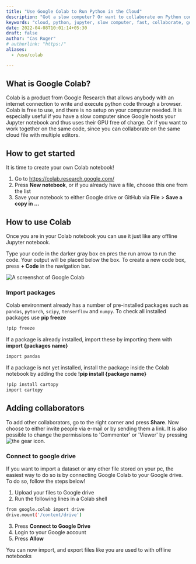 ```yaml
---
title: "Use Google Colab to Run Python in the Cloud"
description: "Got a slow computer? Or want to collaborate on Python code? Use Colab!"
keywords: "cloud, python, jupyter, slow computer, fast, collaborate, google"
date: 2022-04-08T10:01:14+05:30
draft: false
author: "Cas Ruger"
# authorlink: "https:/"
aliases:
  - /use/colab

---
```


## What is Google Colab?
Colab is a product from Google Research that allows anybody with an internet connection to write and execute python code through a browser. Colab is free to use, and there is no setup on your computer needed. It is especially useful if you have a slow computer since Google hosts your Jupyter notebook and thus uses their GPU free of charge. Or if you want to work together on the same code, since you can collaborate on the same cloud file with multiple editors.

## How to get started
It is time to create your own Colab notebook!


1. Go to https://colab.research.google.com/
2. Press **New notebook**, or if you already have a file, choose this one from the list
3. Save your notebook to either Google drive or GitHub via **File** > **Save a copy in ...**


## How to use Colab
Once you are in your Colab notebook you can use it just like any offline Jupyter notebook.

Type your code in the darker gray box en pres the run arrow to run the code. Your output will be placed below the box. To create a new code box, press **+ Code** in the navigation bar.

![A screenshot of Google Colab](../googlecolab.jpg)


### Import packages
Colab environment already has a number of pre-installed packages such as ``pandas``, ``pytorch``, ``scipy``, ``tenserflow`` and ``numpy``. To check all installed packages use **pip freeze**
```bash
!pip freeze
```
If a package is already installed, import these by importing them with **import
{packages name}**
```bash
import pandas
```

If a package is not yet installed, install the package inside the Colab notebook by adding the code **!pip install {package name}**
```bash
!pip install cartopy
import cartopy
```

## Adding collaborators
To add other collaborators, go to the right corner and press **Share**. Now choose to either invite people via e-mail or by sending them a link. It is also possible to change the permissions to 'Commenter' or 'Viewer' by pressing ![the gear icon](../settings_image.JPG).

### Connect to google drive
If you want to import a dataset or any other file stored on your pc, the easiest way to do so is by connecting Google Colab to your Google drive. To do so, follow the steps below!
1. Upload your files to Google drive
2. Run the following lines in a Colab shell
```bash
from google.colab import drive
drive.mount('/content/drive')
```
3. Press **Connect to Google Drive**
4. Login to your Google account
5. Press **Allow**

You can now import, and export files like you are used to with offline notebooks
